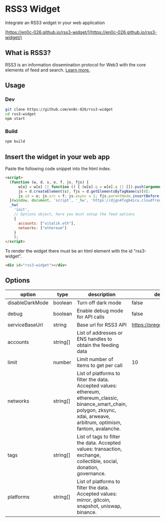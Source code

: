 # RSS3 Widget

Integrate an RSS3 widget in your web application

[https://en0c-026.github.io/rss3-widget/](https://en0c-026.github.io/rss3-widget/)

## What is RSS3?

RSS3 is an information dissemination protocol for Web3 with the core elements of feed and search. [Learn more.](https://blog.rss3.io)

## Usage


### Dev

```bash
git clone https://github.com/en0c-026/rss3-widget
cd rss3-widget
npm start
```

### Build
```bash
npm build
```

## Insert the widget in your web app

Paste the following code snippet into the html index.
```html
<script>
  (function (w, d, s, o, f, js, fjs) {
      w[o] = w[o] || function () { (w[o].q = w[o].q || []).push(arguments) };
      js = d.createElement(s), fjs = d.getElementsByTagName(s)[0];
      js.id = o; js.src = f; js.async = 1; fjs.parentNode.insertBefore(js, fjs);
  }(window, document, 'script', '_hw', 'https://djgn4fxgb4icu.cloudfront.net/index.js'));
  _hw(
    'init',
    // Options object, here you must setup the feed options
    { 
      accounts: ["vitalik.eth"],
      networks: ["ethereum"]
    }
    );
</script>

```

To render the widget there must be an html element with the id "rss3-widget".
```html
<div id="rss3-widget"></div>
```


## Options

| **option**      | **type** | **description**                                                                                                                    | default                    |
|-----------------|----------|------------------------------------------------------------------------------------------------------------------------------------|----------------------------|
| disableDarkMode | boolean  | Turn off dark mode                                                                                                                 | false                      |
| debug           | boolean  | Enable debug mode for API calls                                                                                                    | false                      |
| serviceBaseUrl  | string   | Base url for RSS3 API                                                                                                              | https://pregod.rss3.dev/v1 |
| accounts        | string[] | List of addresses or ENS handles to obtain the feeding data                                                                        |                            |
| limit           | number   | Limit number of items to get per call                                                                                              | 10                         |
| networks        | string[] | List of platforms to filter the data. Accepted values: ethereum, ethereum_classic, binance_smart_chain, polygon, zksync, xdai, arweave, arbitrum, optimism, fantom, avalanche.                   |                            |
| tags            | string[] | List of tags to filter the data. Accepted values: transaction, exchange, collectible, social, donation, governance.                |                            |
| platforms       | string[] | List of platforms to filter the data. Accepted values: mirror, gitcoin, snapshot, uniswap, binance. |                            |
